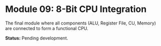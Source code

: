# Module 09: 8-Bit CPU Integration

The final module where all components (ALU, Register File, CU, Memory) are connected to form a functional CPU.

**Status:** Pending development.